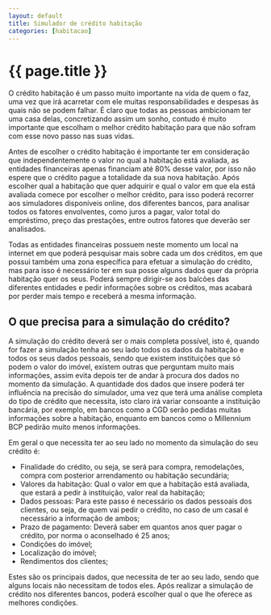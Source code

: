 ```yaml
---
layout: default
title: Simulador de crédito habitação
categories: [habitacao]
---
```


# {{ page.title }}

O crédito habitação é um passo muito importante na vida de quem o faz, uma vez que irá acarretar com ele muitas responsabilidades e despesas às quais não se podem falhar.  É claro que todas as pessoas ambicionam ter uma casa delas, concretizando assim um sonho, contudo é muito importante que escolham o melhor crédito habitação para que não sofram com esse novo passo nas suas vidas.

Antes de escolher o crédito habitação é importante ter em consideração que independentemente o valor no qual a habitação está avaliada, as entidades financeiras apenas financiam até 80% desse valor, por isso não espere que o crédito pague a totalidade da sua nova habitação. Após escolher qual a habitação que quer adquirir e qual o valor em que ela está avaliada comece por escolher o melhor crédito, para isso poderá recorrer aos simuladores disponíveis online, dos diferentes bancos, para analisar todos os fatores envolventes, como juros a pagar, valor total do empréstimo, preço das prestações, entre outros fatores que deverão ser analisados.

Todas as entidades financeiras possuem neste momento um local na internet em que poderá pesquisar mais sobre cada um dos créditos, em que possui também uma zona específica para efetuar a simulação do crédito, mas para isso é necessário ter em sua posse alguns dados quer da própria habitação quer os seus. Poderá sempre dirigir-se aos balcões das diferentes entidades e pedir informações sobre os créditos, mas acabará por perder mais tempo e receberá a mesma informação.

## O que precisa para a simulação do crédito?

A simulação do crédito deverá ser o mais completa possível, isto é, quando for fazer a simulação tenha ao seu lado todos os dados da habitação e todos os seus dados pessoais, sendo que existem instituições que só podem o valor do imóvel, existem outras que perguntam muito mais informações, assim evita depois ter de andar à procura dos dados no momento da simulação. A quantidade dos dados que insere poderá ter influência na precisão do simulador, uma vez que terá uma análise completa do tipo de crédito que necessita, isto claro irá variar consoante a instituição bancária, por exemplo, em bancos como a CGD serão pedidas muitas informações sobre a habitação, enquanto em bancos como o Millennium BCP pedirão muito menos informações.

Em geral o que necessita ter ao seu lado no momento da simulação do seu crédito é:

* Finalidade do crédito, ou seja, se será para compra, remodelações, compra com posterior arrendamento ou habitação secundária;
* Valores da habitação: Qual o valor em que a habitação está avaliada, que estará a pedir à instituição, valor real da habitação;
* Dados pessoas: Para este passo é necessário os dados pessoais dos clientes, ou seja, de quem vai pedir o crédito, no caso de um casal é necessário a informação de ambos;
* Prazo de pagamento: Deverá saber em quantos anos quer pagar o crédito, por norma o aconselhado é 25 anos;
* Condições do imóvel;
* Localização do imóvel;
* Rendimentos dos clientes;

Estes são os principais dados, que necessita de ter ao seu lado, sendo que alguns locais não necessitam de todos eles. Após realizar a simulação de crédito nos diferentes bancos, poderá escolher qual o que lhe oferece as melhores condições.

